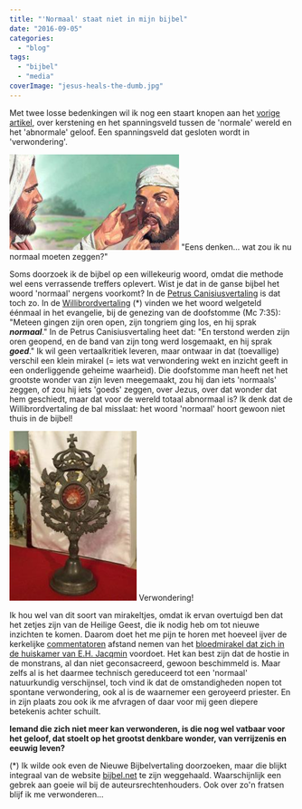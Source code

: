 ```yaml
---
title: "'Normaal' staat niet in mijn bijbel"
date: "2016-09-05"
categories: 
  - "blog"
tags: 
  - "bijbel"
  - "media"
coverImage: "jesus-heals-the-dumb.jpg"
---
```


Met twee losse bedenkingen wil ik nog een staart knopen aan het [vorige artikel](/blog/geloven-normaal-of-abnormaal/), over kerstening en het spanningsveld tussen de 'normale' wereld en het 'abnormale' geloof. Een spanningsveld dat gesloten wordt in 'verwondering'.

!["Eens denken... wat zou ik nu normaal moeten zeggen?"](images/jesus-heals-the-dumb-300x169.jpg) "Eens denken... wat zou ik nu normaal moeten zeggen?"

Soms doorzoek ik de bijbel op een willekeurig woord, omdat die methode wel eens verrassende treffers oplevert. Wist je dat in de ganse bijbel het woord 'normaal' nergens voorkomt? In de [Petrus Canisiusvertaling](/blog/bijbelvertaling-petrus-canisius-studiebijbel-gratis-downloaden/) is dat toch zo. In de [Willibrordvertaling](http://bijbel.net/wb/?normaal) (\*) vinden we het woord welgeteld éénmaal in het evangelie, bij de genezing van de doofstomme (Mc 7:35): "Meteen gingen zijn oren open, zijn tongriem ging los, en hij sprak _**normaal**_." In de Petrus Canisiusvertaling heet dat: "En terstond werden zijn oren geopend, en de band van zijn tong werd losgemaakt, en hij sprak _**goed**_." Ik wil geen vertaalkritiek leveren, maar ontwaar in dat (toevallige) verschil een klein mirakel (= iets wat verwondering wekt en inzicht geeft in een onderliggende geheime waarheid). Die doofstomme man heeft net het grootste wonder van zijn leven meegemaakt, zou hij dan iets 'normaals' zeggen, of zou hij iets 'goeds' zeggen, over Jezus, over dat wonder dat hem geschiedt, maar dat voor de wereld totaal abnormaal is? Ik denk dat de Willibrordvertaling de bal misslaat: het woord 'normaal' hoort gewoon niet thuis in de bijbel!

![Verwondering!](images/bloedwonder-225x300.jpg) Verwondering!

Ik hou wel van dit soort van mirakeltjes, omdat ik ervan overtuigd ben dat het zetjes zijn van de Heilige Geest, die ik nodig heb om tot nieuwe inzichten te komen. Daarom doet het me pijn te horen met hoeveel ijver de kerkelijke [commentatoren](http://www.hln.be/hln/nl/922/Nieuws/article/detail/2838935/2016/08/24/Bloedende-hostie-allicht-biochemische-reactie-in-brood.dhtml) afstand nemen van het [bloedmirakel dat zich in de huiskamer van E.H. Jacqmin](http://www.nieuwsblad.be/cnt/dmf20160824_02437216) voordoet. Het kan best zijn dat de hostie in de monstrans, al dan niet geconsacreerd, gewoon beschimmeld is. Maar zelfs al is het daarmee technisch gereduceerd tot een 'normaal' natuurkundig verschijnsel, toch vind ik dat de omstandigheden nopen tot spontane verwondering, ook al is de waarnemer een geroyeerd priester. En in zijn plaats zou ook ik me afvragen of daar voor mij geen diepere betekenis achter schuilt. 

**Iemand die zich niet meer kan verwonderen, is die nog wel vatbaar voor het geloof, dat stoelt op het grootst denkbare wonder, van verrijzenis en eeuwig leven?**

(\*) Ik wilde ook even de Nieuwe Bijbelvertaling doorzoeken, maar die blijkt integraal van de website [bijbel.net](http://bijbel.net/) te zijn weggehaald. Waarschijnlijk een gebrek aan goeie wil bij de auteursrechtenhouders. Ook over zo'n fratsen blijf ik me verwonderen...
